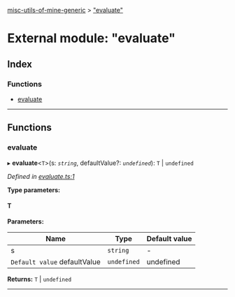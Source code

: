 [misc-utils-of-mine-generic](../README.md) > ["evaluate"](../modules/_evaluate_.md)

# External module: "evaluate"

## Index

### Functions

* [evaluate](_evaluate_.md#evaluate)

---

## Functions

<a id="evaluate"></a>

###  evaluate

▸ **evaluate**<`T`>(s: *`string`*, defaultValue?: *`undefined`*): `T` \| `undefined`

*Defined in [evaluate.ts:1](https://github.com/cancerberoSgx/misc-utils-of-mine/blob/ec47efe/misc-utils-of-mine-generic/src/evaluate.ts#L1)*

**Type parameters:**

#### T 
**Parameters:**

| Name | Type | Default value |
| ------ | ------ | ------ |
| s | `string` | - |
| `Default value` defaultValue | `undefined` |  undefined |

**Returns:** `T` \| `undefined`

___

